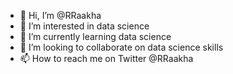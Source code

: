 - 👋 Hi, I’m @RRaakha
- 👀 I’m interested in data science 
- 🌱 I’m currently learning data science 
- 💞️ I’m looking to collaborate on data science skills 
- 📫 How to reach me on Twitter @RRaakha

<!---
RRaakha/RRaakha is a ✨ special ✨ repository because its `README.md` (this file) appears on your GitHub profile.
You can click the Preview link to take a look at your changes.
--->
